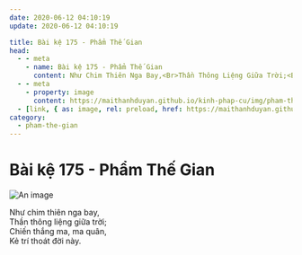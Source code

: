 ```yaml
---
date: 2020-06-12 04:10:19
update: 2020-06-12 04:10:19

title: Bài kệ 175 - Phẩm Thế Gian
head:
  - - meta
    - name: Bài kệ 175 - Phẩm Thế Gian
      content: Như Chim Thiên Nga Bay,<Br>Thần Thông Liệng Giữa Trời;<Br>Chiến Thắng Ma, Ma Quân,<Br>Kẻ Trí Thoát Đời Này.<Br>
  - - meta
    - property: image
      content: https://maithanhduyan.github.io/kinh-phap-cu/img/pham-the-gian/pham-the-gian-175.jpg
  - [link, { as: image, rel: preload, href: https://maithanhduyan.github.io/kinh-phap-cu/img/pham-the-gian/pham-the-gian-175.jpg }]
category:
  - pham-the-gian
---
```


# Bài kệ 175 - Phẩm Thế Gian

![An image](/img/pham-the-gian/pham-the-gian-175.jpg)

Như chim thiên nga bay,<br>Thần thông liệng giữa trời;<br>Chiến thắng ma, ma quân,<br>Kẻ trí thoát đời này.<br>
